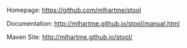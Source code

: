 Homepage: https://github.com/mlhartme/stool

Documentation: http://mlhartme.github.io/stool/manual.html

Maven Site: http://mlhartme.github.io/stool/

